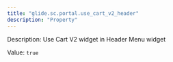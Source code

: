```yaml
---
title: "glide.sc.portal.use_cart_v2_header"
description: "Property"
---
```


Description: Use Cart V2 widget in Header Menu widget

Value: `true`